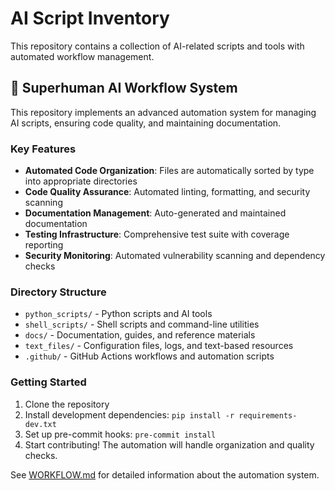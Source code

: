 # AI Script Inventory

This repository contains a collection of AI-related scripts and tools with automated workflow management.

## 🚀 Superhuman AI Workflow System

This repository implements an advanced automation system for managing AI scripts, ensuring code quality, and maintaining documentation.

### Key Features

- **Automated Code Organization**: Files are automatically sorted by type into appropriate directories
- **Code Quality Assurance**: Automated linting, formatting, and security scanning
- **Documentation Management**: Auto-generated and maintained documentation
- **Testing Infrastructure**: Comprehensive test suite with coverage reporting
- **Security Monitoring**: Automated vulnerability scanning and dependency checks

### Directory Structure

- `python_scripts/` - Python scripts and AI tools
- `shell_scripts/` - Shell scripts and command-line utilities
- `docs/` - Documentation, guides, and reference materials
- `text_files/` - Configuration files, logs, and text-based resources
- `.github/` - GitHub Actions workflows and automation scripts

### Getting Started

1. Clone the repository
2. Install development dependencies: `pip install -r requirements-dev.txt`
3. Set up pre-commit hooks: `pre-commit install`
4. Start contributing! The automation will handle organization and quality checks.

See [WORKFLOW.md](WORKFLOW.md) for detailed information about the automation system.
